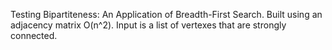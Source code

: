 Testing Bipartiteness: An Application of Breadth-First Search.
Built using an adjacency matrix O(n^2).
Input is a list of vertexes that are strongly connected.
